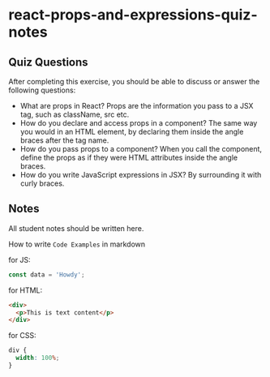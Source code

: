 # react-props-and-expressions-quiz-notes

## Quiz Questions

After completing this exercise, you should be able to discuss or answer the following questions:

- What are props in React?
  Props are the information you pass to a JSX tag, such as className, src etc.
- How do you declare and access props in a component?
  The same way you would in an HTML element, by declaring them inside the angle braces after the tag name.
- How do you pass props to a component?
  When you call the component, define the props as if they were HTML attributes inside the angle braces.
- How do you write JavaScript expressions in JSX?
  By surrounding it with curly braces.

## Notes

All student notes should be written here.

How to write `Code Examples` in markdown

for JS:

```javascript
const data = 'Howdy';
```

for HTML:

```html
<div>
  <p>This is text content</p>
</div>
```

for CSS:

```css
div {
  width: 100%;
}
```
